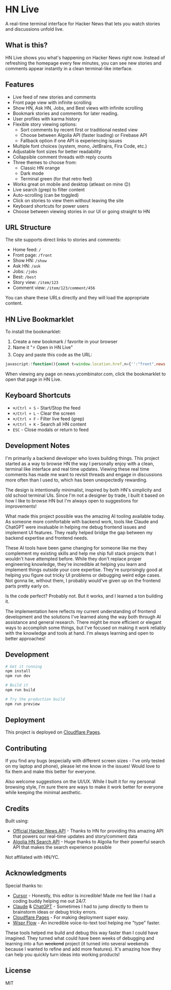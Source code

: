 # HN Live

A real-time terminal interface for Hacker News that lets you watch stories and discussions unfold live.

## What is this?

HN Live shows you what's happening on Hacker News right now. Instead of refreshing the homepage every few minutes, you can see new stories and comments appear instantly in a clean terminal-like interface.

## Features

- Live feed of new stories and comments
- Front page view with infinite scrolling
- Show HN, Ask HN, Jobs, and Best views with infinite scrolling
- Bookmark stories and comments for later reading.
- User profiles with karma history
- Flexible story viewing options:
  - Sort comments by recent first or traditional nested view
  - Choose between Algolia API (faster loading) or Firebase API
  - Fallback option if one API is experiencing issues
- Multiple font choices (system, mono, JetBrains, Fira Code, etc.)
- Adjustable font sizes for better readability
- Collapsible comment threads with reply counts
- Three themes to choose from:
  - Classic HN orange
  - Dark mode
  - Terminal green (for that retro feel)
- Works great on mobile and desktop (atleast on mine 😉)
- Live search (grep) to filter content
- Auto-scrolling (can be toggled)
- Click on stories to view them without leaving the site
- Keyboard shortcuts for power users
- Choose between viewing stories in our UI or going straight to HN

## URL Structure

The site supports direct links to stories and comments:

- Home feed: `/`
- Front page: `/front`
- Show HN: `/show`
- Ask HN: `/ask`
- Jobs: `/jobs`
- Best: `/best`
- Story view: `/item/123`
- Comment view: `/item/123/comment/456`

You can share these URLs directly and they will load the appropriate content.

## HN Live Bookmarklet

To install the bookmarklet:

1. Create a new bookmark / favorite in your browser
2. Name it "⚡ Open in HN Live"
3. Copy and paste this code as the URL:
```javascript
javascript:!function(){const t=window.location.href,n={'':"front",news:"front",show:"show",ask:"ask",jobs:"jobs",best:"best"},e=/item\?id=(\d+)/.exec(t);if(e&&e[1])return void window.open(`https://hn.live/item/${e[1]}`,"_blank");const i=new URL(t).pathname.replace("/","");return i in n?void window.open(`https://hn.live/${n[i]}`,"_blank"):void alert("This doesn't appear to be a supported Hacker News page.")}();
```

When viewing any page on news.ycombinator.com, click the bookmarklet to open that page in HN Live.

## Keyboard Shortcuts

- `⌘/Ctrl + S` - Start/Stop the feed
- `⌘/Ctrl + L` - Clear the screen
- `⌘/Ctrl + F` - Filter live feed (grep)
- `⌘/Ctrl + K` - Search all HN content
- `ESC` - Close modals or return to feed

## Development Notes

I'm primarily a backend developer who loves building things. This project started as a way to browse HN the way I personally enjoy with a clean, terminal like interface and real time updates. Viewing these real time comments has made me want to revisit threads and engage in discussions more often than I used to, which has been unexpectedly rewarding.

The design is intentionally minimalist, inspired by both HN's simplicity and old school terminal UIs. Since I'm not a designer by trade, I built it based on how I like to browse HN but I'm always open to suggestions for improvements!

What made this project possible was the amazing AI tooling available today. As someone more comfortable with backend work, tools like Claude and ChatGPT were invaluable in helping me debug frontend issues and implement UI features. They really helped bridge the gap between my backend expertise and frontend needs.

These AI tools have been game changing for someone like me  they complement my existing skills and help me ship full stack projects that I wouldn't have attempted before. While they don't replace proper engineering knowledge, they're incredible at helping you learn and implement things outside your core expertise. They're surprisingly good at helping you figure out tricky UI problems or debugging weird edge cases. Not gonna lie, without them, I probably would've given up on the frontend parts pretty early on.

Is the code perfect? Probably not. But it works, and I learned a ton building it. 

The implementation here reflects my current understanding of frontend development and the solutions I've learned along the way both through AI assistance and general research. There might be more efficient or elegant ways to accomplish some things, but I've focused on making it work reliably with the knowledge and tools at hand. I'm always learning and open to better approaches!

## Development

```bash
# Get it running
npm install
npm run dev

# Build it
npm run build

# Try the production build
npm run preview
```

## Deployment

This project is deployed on [Cloudflare Pages](https://pages.cloudflare.com/).

## Contributing

If you find any bugs (especially with different screen sizes - I've only tested on my laptop and phone), please let me know in the issues! Would love to fix them and make this better for everyone.

Also welcome suggestions on the UI/UX. While I built it for my personal browsing style, I'm sure there are ways to make it work better for everyone while keeping the minimal aesthetic.

## Credits

Built using:
- [Official Hacker News API](https://github.com/HackerNews/API) - Thanks to HN for providing this amazing API that powers our real-time updates and story/comment data
- [Algolia HN Search API](https://hn.algolia.com/api) - Huge thanks to Algolia for their powerful search API that makes the search experience possible

Not affiliated with HN/YC.

## Acknowledgments

Special thanks to:
- [Cursor](https://cursor.com/) - Honestly, this editor is incredible! Made me feel like I had a coding buddy helping me out 24/7.
- [Claude](https://anthropic.com/claude) & [ChatGPT](https://chat.openai.com) - Sometimes I had to jump directly to them to brainstorm ideas or debug tricky errors.
- [Cloudflare Pages](https://pages.cloudflare.com/) - For making deployment super easy.
- [Wispr Flow](https://wisprflow.ai/) - An incredible voice-to-text tool helping me "type" faster.

These tools helped me build and debug this way faster than I could have imagined. They turned what could have been weeks of debugging and learning into a fun ~~weekend~~ project (it turned into several weekends because I wanted to refine and add more features). It's amazing how they can help you quickly turn ideas into working products!

## License

MIT
